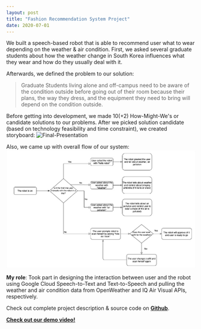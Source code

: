 ```yaml
---
layout: post
title: "Fashion Recommendation System Project"
date: 2020-07-01
---
```


We built a speech-based robot that is able to recommend user what to wear depending on the weather & air condition. First, we asked several graduate students about how the weather change in South Korea influences what they wear and how do they usually deal with it. 

Afterwards, we defined the problem to our solution:
> Graduate Students living alone and off-campus need to be aware of the condition outside before going out of their room because their plans, the way they dress, and the equipment they need to bring will depend on the condition outside.

Before getting into development, we made 10(+2) How-Might-We's or candidate solutions to our problems. After we picked solution candidate (based on technology feasibility and time constraint), we created storyboard:
<img src="https://i.ibb.co/8m8fMQh/Final-Presentation.jpg" alt="Final-Presentation" border="0"></img>

Also, we came up with overall flow of our system:
<img src="../assets/system_flow.jpg" alt="System-flow" border="0"></img>

<b>My role</b>: Took part in designing the interaction between user and the robot using Google Cloud Speech-to-Text and Text-to-Speech and pulling the weather and air condition data from OpenWeather and IQ Air Visual APIs, respectively. 

Check out complete project description & source code on **[Github](https://github.com/WRafell/KSE624FinalProject)**.

**[Check out our demo video!](https://youtu.be/Ts8T8GmhRlA)**

